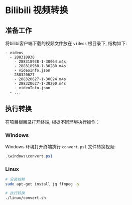 # Bilibili 视频转换

## 准备工作

将bilibi客户端下载的视频文件放在 `videos` 根目录下, 结构如下:

```
- videos
  - 288318938
    - 288318938-1-30064.m4s
    - 288318938-1-30280.m4s
    - videoInfo.json
  - 288320627
    - 288320627-1-30024.m4s
    - 288320627-1-30200.m4s
    - videoInfo.json
  - ...
```

## 执行转换

在项目根目录打开终端, 根据不同环境执行操作：

### Windows

Windows 环境打开终端执行 `convert.ps1` 文件转换视频:

```powershell
.\windows\convert.ps1
```

### Linux

```bash
# 安装依赖
sudo apt-get install jq ffmpeg -y

# 执行转换
./linux/convert.sh
```